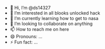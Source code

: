 - 👋 Hi, I’m @ds14327
- 👀 I’m interested in all blooks unlocked hack
- 🌱 I’m currently learning how to get to nasa
- 💞️ I’m looking to collaborate on anything 
- 📫 How to reach me on here
- 😄 Pronouns: ...
- ⚡ Fun fact: ...

<!---
ds14327/ds14327 is a ✨ special ✨ repository because its `README.md` (this file) appears on your GitHub profile.
You can click the Preview link to take a look at your changes.
--->
